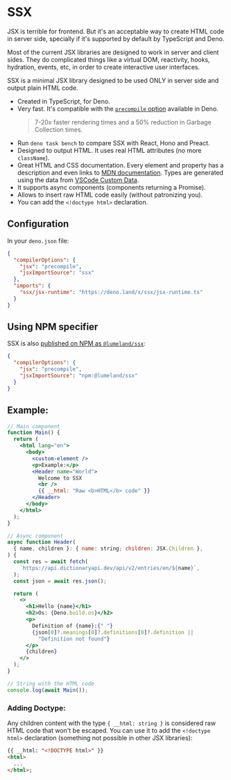 # SSX

JSX is terrible for frontend. But it's an acceptable way to create HTML code in
server side, specially if it's supported by default by TypeScript and Deno.

Most of the current JSX libraries are designed to work in server and client
sides. They do complicated things like a virtual DOM, reactivity, hooks,
hydration, events, etc, in order to create interactive user interfaces.

SSX is a minimal JSX library designed to be used ONLY in server side and output
plain HTML code.

- Created in TypeScript, for Deno.
- Very fast. It's compatible with the
  [`precompile` option](https://deno.com/blog/v1.38#fastest-jsx-transform)
  available in Deno.
  > 7-20x faster rendering times and a 50% reduction in Garbage Collection
  > times.
- Run `deno task bench` to compare SSX with React, Hono and Preact.
- Designed to output HTML. It uses real HTML attributes (no more `className`).
- Great HTML and CSS documentation. Every element and property has a description
  and even links to [MDN documentation](https://developer.mozilla.org/). Types
  are generated using the data from
  [VSCode Custom Data](https://github.com/microsoft/vscode-custom-data).
- It supports async components (components returning a Promise).
- Allows to insert raw HTML code easily (without patronizing you).
- You can add the `<!doctype html>` declaration.

## Configuration

In your `deno.json` file:

```json
{
  "compilerOptions": {
    "jsx": "precompile",
    "jsxImportSource": "ssx"
  },
  "imports": {
    "ssx/jsx-runtime": "https://deno.land/x/ssx/jsx-runtime.ts"
  }
}
```

## Using NPM specifier

SSX is also
[published on NPM as `@lumeland/ssx`](https://www.npmjs.com/package/@lumeland/ssx):

```json
{
  "compilerOptions": {
    "jsx": "precompile",
    "jsxImportSource": "npm:@lumeland/ssx"
  }
}
```

## Example:

```jsx
// Main component
function Main() {
  return (
    <html lang="en">
      <body>
        <custom-element />
        <p>Example:</p>
        <Header name="World">
          Welcome to SSX
          <br />
          {{ __html: "Raw <b>HTML</b> code" }}
        </Header>
      </body>
    </html>
  );
}

// Async component
async function Header(
  { name, children }: { name: string; children: JSX.Children },
) {
  const res = await fetch(
    `https://api.dictionaryapi.dev/api/v2/entries/en/${name}`,
  );
  const json = await res.json();

  return (
    <>
      <h1>Hello {name}</h1>
      <h2>Os: {Deno.build.os}</h2>
      <p>
        Definition of {name}:{" "}
        {json[0]?.meanings[0]?.definitions[0]?.definition ||
          "Definition not found"}
      </p>
      {children}
    </>
  );
}

// String with the HTML code
console.log(await Main());
```

### Adding Doctype:

Any children content with the type `{ __html: string }` is considered raw HTML
code that won't be escaped. You can use it to add the `<!doctype html>`
declaration (something not possible in other JSX libraries):

```html
{{ __html: "<!DOCTYPE html>" }}
<html>
  ...
</html>;
```
